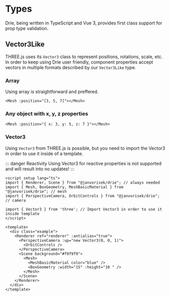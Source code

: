 # Types

Drie, being written in TypeScript and Vue 3, provides first class support for prop type validation.

## Vector3Like

THREE.js uses its `Vector3` class to represent positions, rotations, scale, etc.
In order to keep using Drie user friendly, component properties accept vectors in multiple formats described by our `Vector3Like` type.

### Array

Using array is straightforward and preffered.

```vue
<Mesh :position="[3, 5, 7]"></Mesh>
```

### Any object with x, y, z properties

```vue
<Mesh :position="{ x: 3, y: 5, z: 7 }"></Mesh>
```

### Vector3

Using `Vector3` from THREE.js is possible, but you need to import the Vector3 in order to use it inside of a template.

::: danger Reactivity
Using Vector3 for reactive properties is not supported and will result into no updates! 
:::

```vue{6,12}
<script setup lang="ts">
import { Renderer, Scene } from "@janvorisek/drie"; // always needed
import { Mesh, BoxGeometry, MeshBasicMaterial } from "@janvorisek/drie"; // mesh
import { PerspectiveCamera, OrbitControls } from "@janvorisek/drie"; // camera

import { Vector3 } from 'three'; // Import Vector3 in order to use it inside template
</script>

<template>
  <div class="example">
    <Renderer ref="renderer" :antialias="true">
      <PerspectiveCamera :up="new Vector3(0, 0, 1)">
        <OrbitControls />
      </PerspectiveCamera>
      <Scene background="#f9f9f9">
        <Mesh>
          <MeshBasicMaterial color="blue" />
          <BoxGeometry :width="15" :height="10 " />
        </Mesh>
      </Scene>
    </Renderer>
  </div>
</template>
```
